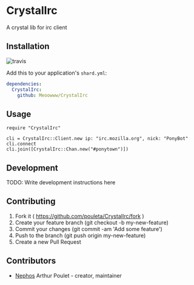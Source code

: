 # CrystalIrc

A crystal lib for irc client

## Installation

![travis](https://travis-ci.org/Meoowww/CrystalIrc.svg)

Add this to your application's `shard.yml`:

```yaml
dependencies:
  CrystalIrc:
    github: Meoowww/CrystalIrc
```


## Usage


```crystal
require "CrystalIrc"

cli = CrystalIrc::Client.new ip: "irc.mozilla.org", nick: "PonyBot"
cli.connect
cli.join([CrystalIrc::Chan.new("#ponytown")])
```


## Development

TODO: Write development instructions here

## Contributing

1. Fork it ( https://github.com/pouleta/CrystalIrc/fork )
2. Create your feature branch (git checkout -b my-new-feature)
3. Commit your changes (git commit -am 'Add some feature')
4. Push to the branch (git push origin my-new-feature)
5. Create a new Pull Request

## Contributors

- [Nephos](https://github.com/Nephos) Arthur Poulet - creator, maintainer

